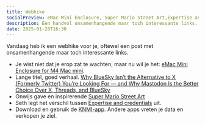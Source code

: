 ```yaml
---
title: Webhike
socialPreview: eMac Mini Enclosure, Super Mario Street Art,Expertise and credentials en meer…
description: Een handvol onsamenhangende maar toch interessante links.
date: 2025-01-28T16:30
---
```


Vandaag heb ik een webhike voor je, oftewel een post met onsamenhangende maar toch interessante links.

- Je wist niet dat je erop zat te wachten, maar nu wil je het: [eMac Mini Enclosure for M4 Mac mini](https://makerworld.com/en/models/1037452#profileId-1021586). 
- Lange titel, goed verhaal. [Why BlueSky Isn’t the Alternative to X (Formerly Twitter) You’re Looking For — and Why Mastodon Is the Better Choice Over X, Threads, and BlueSky](https://aidanraymond.medium.com/why-bluesky-isnt-the-alternative-to-x-formerly-twitter-you-re-looking-for-and-why-mastodon-is-46c8901f2748)
- Onwijs gave en inspirerende [Super Mario Street Art](https://streetartutopia.com/2025/01/26/powering-up-photo-journey-through-the-world-of-super-mario-themed-street-art/)
- Seth legt het verschil tussen [Expertise and credentials](https://seths.blog/2025/01/expertise-and-credentials/) uit.
- Download en gebruik de [KNMI-app](https://www.knmi.nl/kennis-en-datacentrum/uitleg/knmi-app). Andere apps vreten je data en verkopen je ziel.
